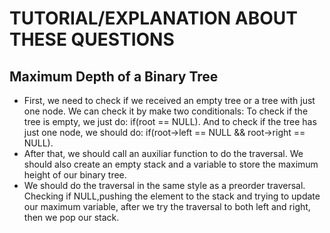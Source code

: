 # TUTORIAL/EXPLANATION ABOUT THESE QUESTIONS

## Maximum Depth of a Binary Tree
* First, we need to check if we received an empty tree or a tree with just one node. We can check it by make two conditionals: To check if the tree is empty, we just do: if(root == NULL). And to check if the tree has just one node, we should do: if(root->left == NULL && root->right == NULL).
* After that, we should call an auxiliar function to do the traversal. We should also create an empty stack and a variable to store the maximum height of our binary tree.
* We should do the traversal in the same style as a preorder traversal. Checking if NULL,pushing the element to the stack and trying to update our maximum variable, after we try the traversal to both left and right, then we pop our stack.
